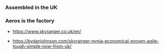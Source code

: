 ### Assembled in the UK

### Aeros is the factory

* https://www.skyranger.co.uk/en/

* https://bydanjohnson.com/skyranger-nynja-economical-proven-agile-tough-simple-now-from-uk/
